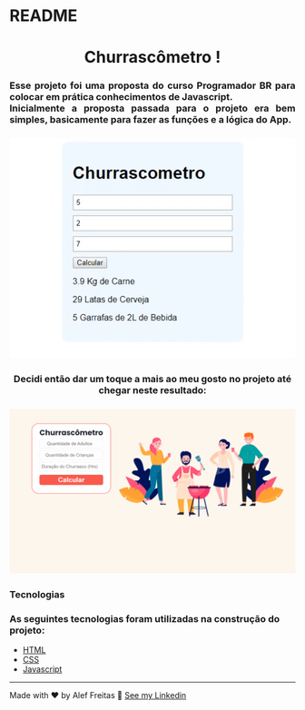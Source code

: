 # README

<h1 align="center">Churrascômetro !</h1>

<h3 align="justify">Esse projeto foi uma proposta do curso Programador BR para colocar em prática conhecimentos de Javascript.<br>
                    Inicialmente a proposta passada para o projeto era bem simples, basicamente para fazer as funções e a lógica do App.</h3>
    <h3 align="center">
        <img src="./github/churras3.png" />
    </h3>

<h3 align="center">Decidi então dar um toque a mais ao meu gosto no projeto até chegar neste resultado:</h3>
    <h3 align="center">
        <img src="./github/churrascometro.gif" />
    </h3>

### Tecnologias

<h3 align="left">As seguintes tecnologias foram utilizadas na construção do projeto:</h3>

- [HTML](https://developer.mozilla.org/pt-BR/docs/Glossary/HTML)
- [CSS](https://developer.mozilla.org/pt-BR/docs/Web/CSS)
- [Javascript](https://developer.mozilla.org/pt-BR/docs/Web/JavaScript)

---

Made with ❤️ by Alef Freitas 👋 [See my Linkedin](https://br.linkedin.com/in/aleffreitas)

